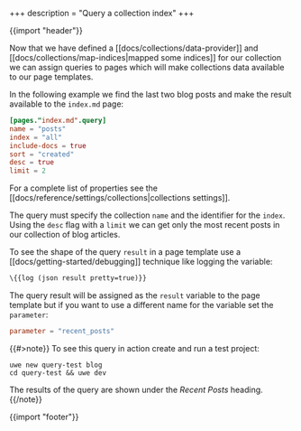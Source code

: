 +++
description = "Query a collection index"
+++

{{import "header"}}

Now that we have defined a [[docs/collections/data-provider]] and [[docs/collections/map-indices|mapped some indices]] for our collection we can assign queries to pages which will make collections data available to our page templates.

In the following example we find the last two blog posts and make the result available to the `index.md` page:

```toml
[pages."index.md".query]
name = "posts"
index = "all"
include-docs = true
sort = "created"
desc = true
limit = 2
```

For a complete list of properties see the [[docs/reference/settings/collections|collections settings]].

The query must specify the collection `name` and the identifier for the `index`. Using the `desc` flag with a `limit` we can get only the most recent posts in our collection of blog articles.

To see the shape of the query `result` in a page template use a [[docs/getting-started/debugging]] technique like logging the variable:

```handlebars
\{{log (json result pretty=true)}}
```

The query result will be assigned as the `result` variable to the page template but if you want to use a different name for the variable set the `parameter`:

```toml
parameter = "recent_posts"
```

{{#>note}}
To see this query in action create and run a test project:

```text
uwe new query-test blog
cd query-test && uwe dev
```

The results of the query are shown under the *Recent Posts* heading.
{{/note}}

{{import "footer"}}
